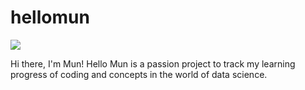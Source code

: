 # hellomun

<img src = "https://media.giphy.com/media/hqU2KkjW5bE2v2Z7Q2/giphy.gif" >

Hi there, I'm Mun! Hello Mun is a passion project to track my learning progress of coding and concepts in the world of data science.



